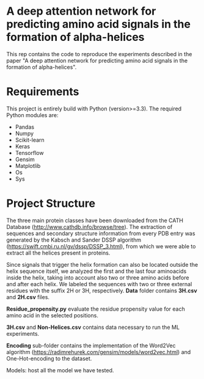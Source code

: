 # A deep attention network for predicting amino acid signals in the formation of alpha-helices

This rep contains the code to reproduce the experiments described in the paper "A deep attention network for predicting amino acid signals in the formation of alpha-helices".

# Requirements

This project is entirely build with Python (version>=3.3). The required Python modules are:

* Pandas
* Numpy
* Scikit-learn
* Keras
* Tensorflow
* Gensim
* Matplotlib
* Os
* Sys

# Project Structure

The three main protein classes have been downloaded from the CATH Database (http://www.cathdb.info/browse/tree). The extraction of sequences and secondary structure information from every PDB entry was generated by the Kabsch and Sander DSSP algorithm (https://swift.cmbi.ru.nl/gv/dssp/DSSP_3.html), from which we were able to extract all the helices present in proteins.

Since signals that trigger the helix formation can also be located outside the helix sequence itself, we analyzed the first and the last four aminoacids inside the helix, taking into account also two or three amino acids before and after each helix. We labeled the sequences with two or three external residues with the suffix 2H or 3H, respectively. **Data** folder contains **3H.csv** and **2H.csv** files.

**Residue_propensity.py** evaluate the residue propensity value for each amino acid in the selected positions.

**3H.csv** and **Non-Helices.csv** contains data necessary to run the ML experiments.

**Encoding** sub-folder contains the implementation of the Word2Vec algorithm (https://radimrehurek.com/gensim/models/word2vec.html) and One-Hot-encoding to the dataset.


Models: host all the model we have tested.





